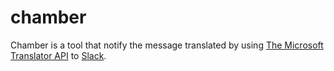 chamber
=======

Chamber is a tool that notify the message translated by using [The Microsoft Translator API](http://www.microsoft.com/en-us/translator/developers.aspx) to [Slack](https://slack.com/).
